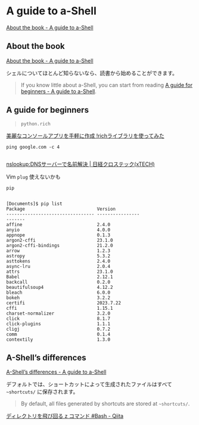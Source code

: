 # A guide to a-Shell

[About the book - A guide to a-Shell](https://bianshen00009.gitbook.io/a-guide-to-a-shell/)


## About the book


[About the book - A guide to a-Shell](https://bianshen00009.gitbook.io/a-guide-to-a-shell/)


シェルについてほとんど知らないなら、読書から始めることができます。
> If you know little about a-Shell, you can start from reading [A guide for beginners - A guide to a-Shell](https://bianshen00009.gitbook.io/a-guide-to-a-shell/basic-tutorials/readme-1).



## A guide for beginners

> `python.rich`


[美麗なコンソールアプリを手軽に作成 !richライブラリを使ってみた](https://zenn.dev/nano_sudo/articles/8a0e60cc24648a)



```.console
ping google.com -c 4
```


``` .console

```

[nslookup:DNSサーバーで名前解決 | 日経クロステック(xTECH)](https://xtech.nikkei.com/it/article/COLUMN/20131219/525897/)



Vim `plug` 使えないかも



`pip`

```

[Documents]$ pip list
Package                           Version
--------------------------------- ----------------
-------
affine                            2.4.0
anyio                             4.0.0
appnope                           0.1.3
argon2-cffi                       23.1.0
argon2-cffi-bindings              21.2.0
arrow                             1.2.3
astropy                           5.3.2
asttokens                         2.4.0
async-lru                         2.0.4
attrs                             23.1.0
Babel                             2.12.1
backcall                          0.2.0
beautifulsoup4                    4.12.2
bleach                            6.0.0
bokeh                             3.2.2
certifi                           2023.7.22
cffi                              1.15.1
charset-normalizer                3.2.0
click                             8.1.7
click-plugins                     1.1.1
cligj                             0.7.2
comm                              0.1.4
contextily                        1.3.0

```

## A-Shell’s differences


[A-Shell’s differences - A guide to a-Shell](https://bianshen00009.gitbook.io/a-guide-to-a-shell/basic-tutorials/a-shells-differences)


デフォルトでは、ショートカットによって生成されたファイルはすべて `~shortcuts/` に保存されます。

> By default, all files generated by shortcuts are stored at `~shortcuts/`.




[ディレクトリを飛び回る z コマンド #Bash - Qiita](https://qiita.com/ucan-lab/items/6cd64e5bec6c3c50e7dc)



